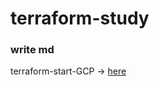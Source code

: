# terraform-study
### write md
terraform-start-GCP -> <a href="https://github.com/kimjihoon3106/terraform-study/blob/main/study-md/terraform-start-GCP.md">here</a>
